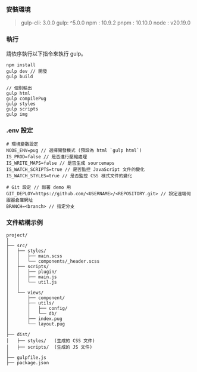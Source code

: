 ### 安裝環境
> gulp-cli: 3.0.0
> gulp: ^5.0.0
> npm : 10.9.2
> pnpm : 10.10.0
> node : v20.19.0

### 執行

請依序執行以下指令來執行 gulp。

```
npm install
gulp dev // 開發
gulp build

// 個別輸出
gulp html
gulp compilePug
gulp styles
gulp scripts
gulp img
```
### .env 設定
```
# 環境變數設定
NODE_ENV=pug // 選擇開發模式 (預設為 html `gulp html`)
IS_PROD=false // 是否進行壓縮處理
IS_WRITE_MAPS=false // 是否生成 sourcemaps
IS_WATCH_SCRIPTS=true // 是否監控 JavaScript 文件的變化
IS_WATCH_STYLES=true // 是否監控 CSS 樣式文件的變化

# Git 設定 // 部署 demo 用
GIT_DEPLOY=https://github.com/<USERNAME>/<REPOSITORY.git> // 設定遠端伺服器倉庫網址
BRANCH=<branch> // 指定分支
```

### 文件結構示例
```
project/
│
├── src/
│   ├── styles/
│   │   ├── main.scss
│   │   └── components/_header.scss
│   ├── scripts/
│   │   ├── plugin/
│   │   ├── main.js
│   │   └── util.js
│   │
│   └── views/
│       ├── component/
│       ├── utils/
│       │   ├── config/
│       │   └── db/
│       ├── index.pug
│       └── layout.pug
│ 
├── dist/
│   ├── styles/   (生成的 CSS 文件)
│   ├── scripts/  (生成的 JS 文件)
│
├── gulpfile.js
├── package.json
```